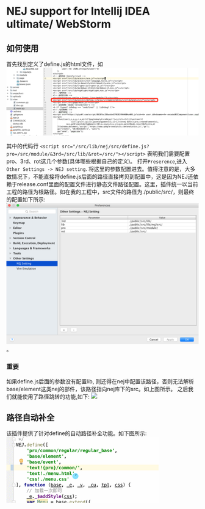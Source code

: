 # NEJ support for Intellij IDEA ultimate/ WebStorm

## 如何使用

首先找到定义了define.js的html文件，如![](/doc/images/find_definejs.jpg)

其中的代码行
`<script src="/src/lib/nej/src/define.js?pro=/src/module/&3rd=/src/lib/&rot=/src/"></script>`
表明我们需要配置pro、3rd、rot这几个参数(具体哪些根据自己的定义)。
打开`Preserence`,进入`Other Settings -> NEJ setting`. 将这里的参数配置进去。值得注意的是，大多数情况下，不能直接将define.js后面的路径直接拷贝到配置中，这是因为NEJ还依赖于release.conf里面的配置文件进行静态文件路径配置。这里，插件统一以当前工程的路径为根路径。如在我的工程中，src文件的路径为./public/src/，则最终的配置如下所示:
![](/doc/images/nej_setting.jpg)。
### 重要
如果define.js后面的参数没有配置lib, 则还得在nej中配置该路径，否则无法解析base/element这类nej的部件，该路径指向nej库下的src。如上图所示。
之后我们就能使用了路径跳转的功能,如下:
![](http://g.recordit.co/k1fKfCTLmV.gif)

## 路径自动补全

该插件提供了针对define的自动路径补全功能。如下图所示:
![](/doc/images/filePathAutoComplete.gif)
